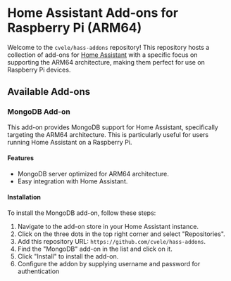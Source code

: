 
# Home Assistant Add-ons for Raspberry Pi (ARM64)

Welcome to the `cvele/hass-addons` repository! This repository hosts a collection of add-ons for [Home Assistant](https://www.home-assistant.io/) with a specific focus on supporting the ARM64 architecture, making them perfect for use on Raspberry Pi devices.

## Available Add-ons

### MongoDB Add-on

This add-on provides MongoDB support for Home Assistant, specifically targeting the ARM64 architecture. This is particularly useful for users running Home Assistant on a Raspberry Pi.

#### Features

- MongoDB server optimized for ARM64 architecture.
- Easy integration with Home Assistant.

#### Installation

To install the MongoDB add-on, follow these steps:

1. Navigate to the add-on store in your Home Assistant instance.
2. Click on the three dots in the top right corner and select "Repositories".
3. Add this repository URL: `https://github.com/cvele/hass-addons`.
4. Find the "MongoDB" add-on in the list and click on it.
5. Click "Install" to install the add-on.
6. Configure the addon by supplying username and password for authentication
